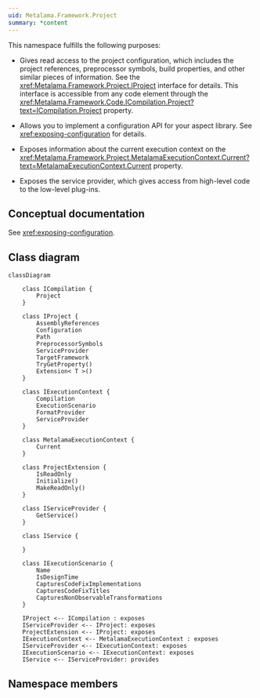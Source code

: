 ```yaml
---
uid: Metalama.Framework.Project
summary: *content
---
```


This namespace fulfills the following purposes:

* Gives read access to the project configuration, which includes the project references, preprocessor symbols, build properties, and other similar pieces of information. See the <xref:Metalama.Framework.Project.IProject> interface for details. This interface is accessible from any code element through the <xref:Metalama.Framework.Code.ICompilation.Project?text=ICompilation.Project> property.

* Allows you to implement a configuration API for your aspect library. See <xref:exposing-configuration> for details.

* Exposes information about the current execution context on the <xref:Metalama.Framework.Project.MetalamaExecutionContext.Current?text=MetalamaExecutionContext.Current> property.
  
* Exposes the service provider, which gives access from high-level code to the low-level plug-ins.

## Conceptual documentation

See <xref:exposing-configuration>.

## Class diagram

```mermaid
classDiagram

    class ICompilation {
        Project
    }

    class IProject {
        AssemblyReferences
        Configuration
        Path
        PreprocessorSymbols
        ServiceProvider
        TargetFramework
        TryGetProperty()
        Extension< T >()
    }

    class IExecutionContext {
        Compilation
        ExecutionScenario
        FormatProvider
        ServiceProvider
    }

    class MetalamaExecutionContext {
        Current
    }

    class ProjectExtension {
        IsReadOnly
        Initialize()
        MakeReadOnly()
    }

    class IServiceProvider {
        GetService()
    }

    class IService {

    }

    class IExecutionScenario {
        Name
        IsDesignTime
        CapturesCodeFixImplementations
        CapturesCodeFixTitles
        CapturesNonObservableTransformations	
    }

    IProject <-- ICompilation : exposes
    IServiceProvider <-- IProject: exposes
    ProjectExtension <-- IProject: exposes
    IExecutionContext <-- MetalamaExecutionContext : exposes
    IServiceProvider <-- IExecutionContext: exposes
    IExecutionScenario <-- IExecutionContext: exposes
    IService <-- IServiceProvider: provides

```

## Namespace members